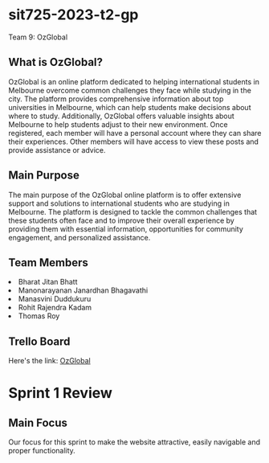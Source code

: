 # sit725-2023-t2-gp
Team 9: OzGlobal
<!-- Team 9 -->
<h2>What is OzGlobal?</h2>
<p>OzGlobal is an online platform dedicated to helping international students in Melbourne overcome common challenges they face while studying in the city. The platform provides comprehensive information about top universities in Melbourne, which can help students make decisions about where to study. Additionally, OzGlobal offers valuable insights about Melbourne to help students adjust to their new environment. Once registered, each member will have a personal account where they can share their experiences. Other members will have access to view these posts and provide assistance or advice.</p>
<h2>Main Purpose</h2>
<p>The main purpose of the OzGlobal online platform is to offer extensive support and solutions to international students who are studying in Melbourne. The platform is designed to tackle the common challenges that these students often face and to improve their overall experience by providing them with essential information, opportunities for community engagement, and personalized assistance.</p>
<h2>Team Members</h2>
<li> Bharat Jitan Bhatt </li>
<li> Manonarayanan Janardhan Bhagavathi </li>
<li> Manasvini Duddukuru </li>
<li> Rohit Rajendra Kadam </li>
<li> Thomas Roy </li>
<h2>Trello Board</h2>
<p>Here's the link: <a target="_blank" href="https://trello.com/b/7tzyf2JK/ozglobal">OzGlobal</a></p>
<h1>Sprint 1 Review</h1>
<h2>Main Focus</h2>
<p> Our focus for this sprint to make the website attractive, easily navigable and proper functionality.</p>
